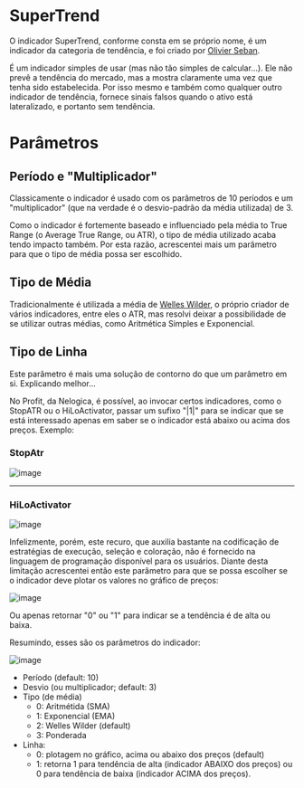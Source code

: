 # SuperTrend

O indicador SuperTrend, conforme consta em se próprio nome, é um indicador da categoria de tendência, e foi criado por [Olivier Seban](https://www.olivier-seban.com/).

É um indicador simples de usar (mas não tão simples de calcular...). Ele não prevê a tendência do mercado, mas a mostra claramente uma vez que tenha sido estabelecida. Por isso mesmo e também como qualquer outro indicador de tendência, fornece sinais falsos quando o ativo está lateralizado, e portanto sem tendência.

# Parâmetros

## Período e "Multiplicador"

Classicamente o indicador é usado com os parâmetros de 10 períodos e um "multiplicador" (que na verdade é o desvio-padrão da média utilizada) de 3.

Como o indicador é fortemente baseado e influenciado pela média to True Range (o Average True Range, ou ATR), o tipo de média utilizado acaba tendo impacto também. Por esta razão, acrescentei mais um parâmetro para que o tipo de média possa ser escolhido.

## Tipo de Média
Tradicionalmente é utilizada a média de [Welles Wilder](https://en.wikipedia.org/wiki/J._Welles_Wilder_Jr.), o próprio criador de vários indicadores, entre eles o ATR, mas resolvi deixar a possibilidade de se utilizar outras médias, como Aritmética Simples e Exponencial.

## Tipo de Linha
Este parâmetro é mais uma solução de contorno do que um parâmetro em si. Explicando melhor...

No Profit, da Nelogica, é possível, ao invocar certos indicadores, como o StopATR ou o HiLoActivator, passar um sufixo "|1|" para se indicar que se está interessado apenas em saber se o indicador está abaixo ou acima dos preços. Exemplo:

### StopAtr
![image](https://user-images.githubusercontent.com/6900313/141683999-4e4fc293-e4f8-4256-ae29-f4daab378db4.png)

---

### HiLoActivator
![image](https://user-images.githubusercontent.com/6900313/141684061-268559eb-ff8d-401a-9cf5-06c107a480bf.png)

Infelizmente, porém, este recuro, que auxilia bastante na codificação de estratégias de execução, seleção e coloração, não é fornecido na linguagem de programação disponível para os usuários. Diante desta limitação acrescentei então este parâmetro para que se possa escolher se o indicador deve plotar os valores no gráfico de preços:

![image](https://user-images.githubusercontent.com/6900313/141684220-4b9ef85a-b752-4fbb-b1d2-4ccf5f7cd281.png)

Ou apenas retornar "0" ou "1" para indicar se a tendência é de alta ou baixa.

Resumindo, esses são os parâmetros do indicador:

![image](https://user-images.githubusercontent.com/6900313/141684273-eada88df-9a9c-4e36-b73b-0a9c59764b00.png)

* Período (default: 10)
* Desvio (ou multiplicador; default: 3)
* Tipo (de média)
    * 0: Aritmétida (SMA)
    * 1: Exponencial (EMA)
    * 2: Welles Wilder (default)
    * 3: Ponderada
* Linha:
    * 0: plotagem no gráfico, acima ou abaixo dos preços (default)
    * 1: retorna 1 para tendência de alta (indicador ABAIXO dos preços) ou 0 para tendência de baixa (indicador ACIMA dos preços).
